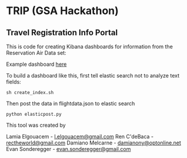 # TRIP (GSA Hackathon)
## Travel Registration Info Portal

This is code for creating Kibana dashboards for information from the Reservation Air Data set:

Example dashboard [here](http://trip-gsa-hackathon.us:5601/#/dashboard/Flights-Departing-from-a-Given-Airport?_a=(filters:!(),panels:!((col:1,id:advance-purchase-count-histogram,row:7,size_x:9,size_y:3,type:visualization),(col:1,id:advance-purchase-total-cost-histogram,row:10,size_x:9,size_y:3,type:visualization),(col:7,id:destination-city-total-cost,row:1,size_x:6,size_y:6,type:visualization),(col:1,id:Airline-count,row:18,size_x:6,size_y:4,type:visualization),(col:7,id:Airline-total-amount,row:18,size_x:6,size_y:4,type:visualization),(col:10,id:Average-Total-Amount,row:7,size_x:3,size_y:2,type:visualization),(col:10,id:Top-Ten-Destination-coded-by-Average-amount,row:9,size_x:3,size_y:4,type:visualization),(col:1,id:destination-code-count-v2,row:1,size_x:6,size_y:6,type:visualization),(col:1,id:Online-or-not-questionmark-,row:13,size_x:6,size_y:5,type:visualization),(col:7,id:Fare-category,row:13,size_x:6,size_y:5,type:visualization)),query:(query_string:(analyze_wildcard:!t,query:'Origin_City_Code:%22DEN%22%20AND%20Agency:%22Agency%20A%22')),title:'Flights%20Departing%20from%20a%20Given%20Airport')&_g=())

To build a dashboard like this, first tell elastic search not to analyze text fields:

    sh create_index.sh

Then post the data in flightdata.json to elastic search

    python elasticpost.py

This tool was created by

Lamia Elgouacem - l.elgouacem@gmail.com
Ren C'deBaca - rectheworld@gmail.com
Damiano Melcarne - damianony@optonline.net
Evan Sonderegger - evan.sonderegger@gmail.com
